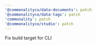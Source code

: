 ```yaml
---
'@commonalityco/data-documents': patch
'@commonalityco/data-tags': patch
'commonality': patch
'@commonalityco/studio': patch
---
```


Fix build target for CLI
